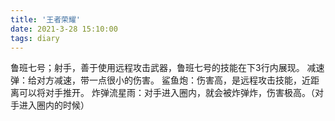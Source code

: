 ```yaml
---
title: '王者荣耀'
date: 2021-3-28 15:10:00
tags: diary
---
```

鲁班七号；射手，善于使用远程攻击武器，鲁班七号的技能在下3行内展现。
减速弹：给对方减速，带一点很小的伤害。
鲨鱼炮：伤害高，是远程攻击技能，近距离可以将对手推开。
炸弹流星雨：对手进入圈内，就会被炸弹炸，伤害极高。（对手进入圈内的时候）
